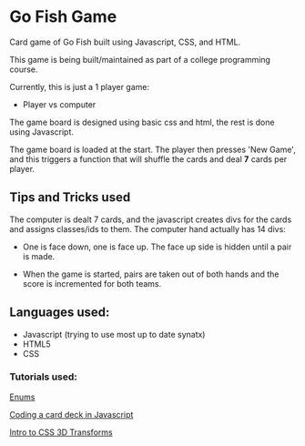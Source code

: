 # Go Fish Game

 Card game of Go Fish built using Javascript, CSS, and HTML.

 This game is being built/maintained as part of a college programming course.

 Currently, this is just a 1 player game:
 * Player vs computer

 The game board is designed using basic css and html, the rest is done using Javascript.

 The game board is loaded at the start. The player then presses 'New Game', and this triggers a
 function that will shuffle the cards and deal **7** cards per player.

 ## Tips and Tricks used
 The computer is dealt 7 cards, and the javascript creates divs for the cards
 and assigns classes/ids to them. The computer hand actually has 14 divs:
 * One is face down, one is face up. The face up side is hidden until a pair is made.

 * When the game is started, pairs are taken out of both hands and the score is incremented for both teams.

## Languages used:
* Javascript (trying to use most up to date synatx)
* HTML5
* CSS

 ### Tutorials used:
[Enums](https://www.sohamkamani.com/blog/2017/08/21/enums-in-javascript/)

[Coding a card deck in Javascript](https://www.thatsoftwaredude.com/content/6196/coding-a-card-deck-in-javascript)

[Intro to CSS 3D Transforms](https://3dtransforms.desandro.com/card-flip)